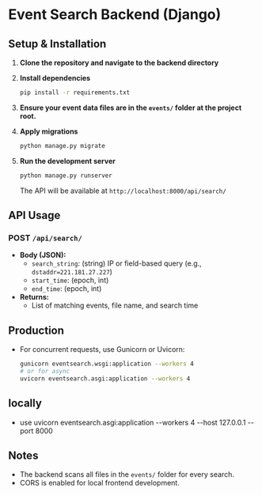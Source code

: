 # Event Search Backend (Django)

## Setup & Installation

1. **Clone the repository and navigate to the backend directory**

2. **Install dependencies**
   ```bash
   pip install -r requirements.txt
   ```

3. **Ensure your event data files are in the `events/` folder at the project root.**

4. **Apply migrations**
   ```bash
   python manage.py migrate
   ```

5. **Run the development server**
   ```bash
   python manage.py runserver
   ```
   The API will be available at `http://localhost:8000/api/search/`

## API Usage

### POST `/api/search/`
- **Body (JSON):**
  - `search_string`: (string) IP or field-based query (e.g., `dstaddr=221.181.27.227`)
  - `start_time`: (epoch, int)
  - `end_time`: (epoch, int)
- **Returns:**
  - List of matching events, file name, and search time

## Production
- For concurrent requests, use Gunicorn or Uvicorn:
  ```bash
  gunicorn eventsearch.wsgi:application --workers 4
  # or for async
  uvicorn eventsearch.asgi:application --workers 4
  ```
## locally
- use uvicorn eventsearch.asgi:application --workers 4 --host 127.0.0.1 --port 8000

## Notes
- The backend scans all files in the `events/` folder for every search.
- CORS is enabled for local frontend development. 